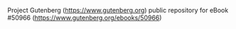 Project Gutenberg (https://www.gutenberg.org) public repository for
eBook #50966 (https://www.gutenberg.org/ebooks/50966)

